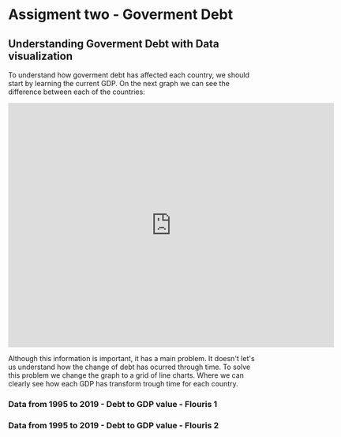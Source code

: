 # Assigment two - **Goverment Debt**

## Understanding Goverment Debt with Data visualization

To understand how goverment debt has affected each country, we should start by learning the current GDP. On the next graph we can see the difference between each of the countries:

<iframe src="https://data.oecd.org/chart/6gMq" width="660" height="495" style="border: 0" mozallowfullscreen="true" webkitallowfullscreen="true" allowfullscreen="true"><a href="https://data.oecd.org/chart/6gMq" target="_blank">OECD Chart: General government debt, Total, % of GDP, Annual, 2019</a></iframe>


Although this information is important, it has a main problem. It doesn't let's us understand how the change of debt has ocurred through time.
To solve this problem we change the graph to a grid of line charts. Where we can clearly see how each GDP has transform trough time for each country. 

### Data from 1995 to 2019 - Debt to GDP value - Flouris 1

<div class="flourish-embed flourish-chart" data-src="visualisation/5290759"><script src="https://public.flourish.studio/resources/embed.js"></script></div>

### Data from 1995 to 2019 - Debt to GDP value - Flouris 2

<div class="flourish-embed flourish-scatter" data-src="visualisation/5291037"><script src="https://public.flourish.studio/resources/embed.js"></script></div>

<div class="flourish-embed flourish-scatter" data-src="visualisation/5291172"><script src="https://public.flourish.studio/resources/embed.js"></script></div>
